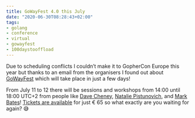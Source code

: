 ```yaml
---
title: GoWayFest 4.0 this July
date: "2020-06-30T08:28:43+02:00"
tags:
- golang
- conference
- virtual
- gowayfest
- 100daystooffload
---
```


Due to scheduling conflicts I couldn’t make it to GopherCon Europe this year but thanks to an email from the organisers I found out about [GoWayFest](https://goway.io/) which will take place in just a few days!

From July 11 to 12 there will be sessions and workshops from 14:00 until 18:00 UTC+2 from people like [Dave Cheney](https://dave.cheney.net/), [Natalie Pistunovich](https://twitter.com/nataliepis), and [Mark Bates](https://twitter.com/markbates)!  [Tickets are available](https://goway.io/#tickets) for just € 65 so what exactly are you waiting for again? 😅
